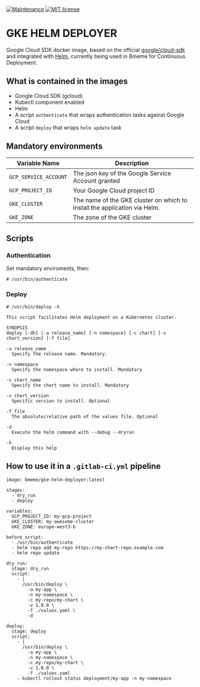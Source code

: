 [![Maintenance](https://img.shields.io/badge/Maintained%3F-yes-green.svg)](https://GitHub.com/Naereen/StrapDown.js/graphs/commit-activity)
[![MIT license](https://img.shields.io/badge/License-MIT-blue.svg)](https://lbesson.mit-license.org/)

GKE HELM DEPLOYER
=====

Google Cloud SDK docker image, based on the official [google/cloud-sdk](https://hub.docker.com/r/google/cloud-sdk) and integrated with [Helm](https://helm.sh/), currently being used in Bmeme for Continuous Deployment.

## What is contained in the images
* Google Cloud SDK (gcloud)
* Kubectl component enabled
* Helm
* A script `authenticate` that wraps authentication tasks against Google Cloud
* A script `deploy` that wraps `helm update` task

## Mandatory environments
| Variable Name | Description |
|---------------|-------------|
|`GCP_SERVICE_ACCOUNT`| The json key of the Google Service Account granted|
|`GCP_PROJECT_ID`| Your Google Cloud project ID |
|`GKE_CLUSTER`| The name of the GKE cluster on which to install the application via Helm. |
|`GKE_ZONE`| The zone of the GKE cluster |

## Scripts

### Authentication
Set mandatory enviroments, then:

```
# /usr/bin/authenticate
```

### Deploy

```
# /usr/bin/deploy -h

This script facilitates Helm deployment on a Kubernetes cluster.

SYNOPSIS
deploy [-dh] [-a release_name] [-n namespace] [-c chart] [-v chart_version] [-f file]

-a release_name
  Specify the release name. Mandatory.

-n namespace
  Specify the namespace where to install. Mandatory

-c chart_name
  Specify the chart name to install. Mandatory

-v chart_version
  Specific version to install. Optional

-f file
  The absolute/relative path of the values file. Optional

-d
  Execute the helm command with --debug --dryrun

-h
  Display this help
```


## How to use it in a `.gitlab-ci.yml` pipeline
```
image: bmeme/gke-helm-deployer:latest

stages:
  - dry_run
  - deploy

variables:
  GCP_PROJECT_ID: my-gcp-project
  GKE_CLUSTER: my-awesome-cluster
  GKE_ZONE: europe-west3-b

before_script:
  - /usr/bin/authenticate
  - helm repo add my-repo https://my-chart-repo.example.com
  - helm repo update

dry_run:
  stage: dry_run
  script:
    - |
      /usr/bin/deploy \
        -a my-app \
        -n my-namespace \
        -c my-repo/my-chart \
        -v 1.0.0 \
        -f ./values.yaml \
        -d

deploy:
  stage: deploy
  script:
    - |
      /usr/bin/deploy \
        -a my-app \
        -n my-namespace \
        -c my-repo/my-chart \
        -v 1.0.0 \
        -f ./values.yaml
    - kubectl rollout status deployment/my-app -n my-namespace
```
